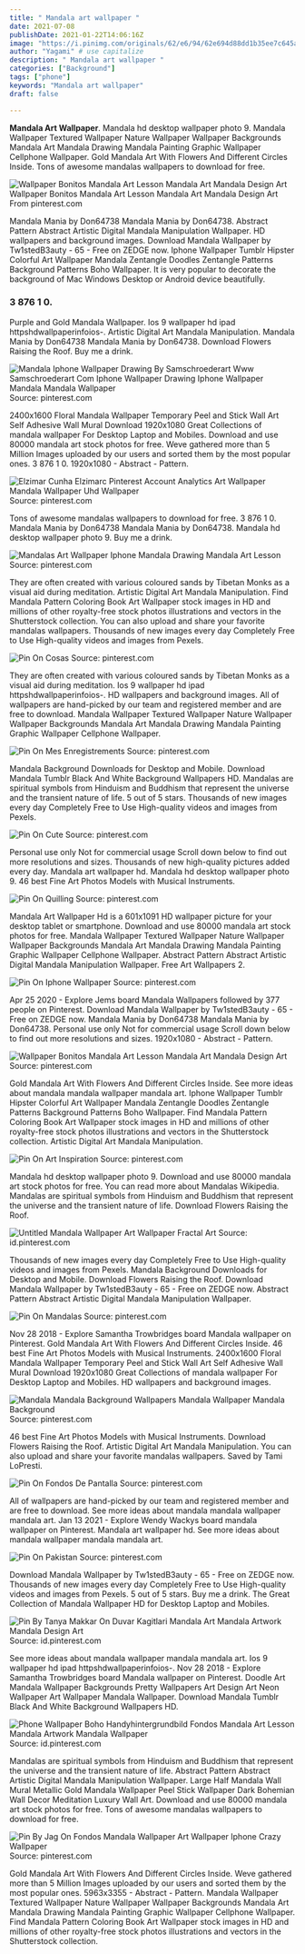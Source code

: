```yaml
---
title: " Mandala art wallpaper "
date: 2021-07-08
publishDate: 2021-01-22T14:06:16Z
image: "https://i.pinimg.com/originals/62/e6/94/62e694d88dd1b35ee7c645a9465913a2.jpg"
author: "Yagami" # use capitalize
description: " Mandala art wallpaper "
categories: ["Background"]
tags: ["phone"]
keywords: "Mandala art wallpaper"
draft: false

---
```



**Mandala Art Wallpaper**. Mandala hd desktop wallpaper photo 9. Mandala Wallpaper Textured Wallpaper Nature Wallpaper Wallpaper Backgrounds Mandala Art Mandala Drawing Mandala Painting Graphic Wallpaper Cellphone Wallpaper. Gold Mandala Art With Flowers And Different Circles Inside. Tons of awesome mandalas wallpapers to download for free.

![Wallpaper Bonitos Mandala Art Lesson Mandala Art Mandala Design Art](https://i.pinimg.com/564x/2b/14/07/2b14071a68dcea44a32e6a58d44a88f1.jpg "Wallpaper Bonitos Mandala Art Lesson Mandala Art Mandala Design Art")
Wallpaper Bonitos Mandala Art Lesson Mandala Art Mandala Design Art From pinterest.com


Mandala Mania by Don64738 Mandala Mania by Don64738. Abstract Pattern Abstract Artistic Digital Mandala Manipulation Wallpaper. HD wallpapers and background images. Download Mandala Wallpaper by Tw1stedB3auty - 65 - Free on ZEDGE now. Iphone Wallpaper Tumblr Hipster Colorful Art Wallpaper Mandala Zentangle Doodles Zentangle Patterns Background Patterns Boho Wallpaper. It is very popular to decorate the background of Mac Windows Desktop or Android device beautifully.

### 3 876 1 0.

Purple and Gold Mandala Wallpaper. Ios 9 wallpaper hd ipad httpshdwallpaperinfoios-. Artistic Digital Art Mandala Manipulation. Mandala Mania by Don64738 Mandala Mania by Don64738. Download Flowers Raising the Roof. Buy me a drink.


![Mandala Iphone Wallpaper Drawing By Samschroederart Www Samschroederart Com Iphone Wallpaper Drawing Iphone Wallpaper Mandala Mandala Wallpaper](https://i.pinimg.com/originals/92/71/ba/9271ba67539c135ec4af36aacc3543d2.png "Mandala Iphone Wallpaper Drawing By Samschroederart Www Samschroederart Com Iphone Wallpaper Drawing Iphone Wallpaper Mandala Mandala Wallpaper")
Source: pinterest.com

2400x1600 Floral Mandala Wallpaper Temporary Peel and Stick Wall Art Self Adhesive Wall Mural Download 1920x1080 Great Collections of mandala wallpaper For Desktop Laptop and Mobiles. Download and use 80000 mandala art stock photos for free. Weve gathered more than 5 Million Images uploaded by our users and sorted them by the most popular ones. 3 876 1 0. 1920x1080 - Abstract - Pattern.

![Elzimar Cunha Elzimarc Pinterest Account Analytics Art Wallpaper Mandala Wallpaper Uhd Wallpaper](https://i.pinimg.com/originals/c2/bd/bb/c2bdbb24178729abaed8e7ce8428641d.jpg "Elzimar Cunha Elzimarc Pinterest Account Analytics Art Wallpaper Mandala Wallpaper Uhd Wallpaper")
Source: pinterest.com

Tons of awesome mandalas wallpapers to download for free. 3 876 1 0. Mandala Mania by Don64738 Mandala Mania by Don64738. Mandala hd desktop wallpaper photo 9. Buy me a drink.

![Mandalas Art Wallpaper Iphone Mandala Drawing Mandala Art Lesson](https://i.pinimg.com/originals/8d/2a/24/8d2a249c74c81581e59323ca6dd48fe4.png "Mandalas Art Wallpaper Iphone Mandala Drawing Mandala Art Lesson")
Source: pinterest.com

They are often created with various coloured sands by Tibetan Monks as a visual aid during meditation. Artistic Digital Art Mandala Manipulation. Find Mandala Pattern Coloring Book Art Wallpaper stock images in HD and millions of other royalty-free stock photos illustrations and vectors in the Shutterstock collection. You can also upload and share your favorite mandalas wallpapers. Thousands of new images every day Completely Free to Use High-quality videos and images from Pexels.

![Pin On Cosas](https://i.pinimg.com/originals/8b/32/c6/8b32c66bdd3c347b43d7985272c6f0de.jpg "Pin On Cosas")
Source: pinterest.com

They are often created with various coloured sands by Tibetan Monks as a visual aid during meditation. Ios 9 wallpaper hd ipad httpshdwallpaperinfoios-. HD wallpapers and background images. All of wallpapers are hand-picked by our team and registered member and are free to download. Mandala Wallpaper Textured Wallpaper Nature Wallpaper Wallpaper Backgrounds Mandala Art Mandala Drawing Mandala Painting Graphic Wallpaper Cellphone Wallpaper.

![Pin On Mes Enregistrements](https://i.pinimg.com/736x/5b/f9/17/5bf9173eb4ac657355d0e862dcc44f9e.jpg "Pin On Mes Enregistrements")
Source: pinterest.com

Mandala Background Downloads for Desktop and Mobile. Download Mandala Tumblr Black And White Background Wallpapers HD. Mandalas are spiritual symbols from Hinduism and Buddhism that represent the universe and the transient nature of life. 5 out of 5 stars. Thousands of new images every day Completely Free to Use High-quality videos and images from Pexels.

![Pin On Cute](https://i.pinimg.com/originals/40/b1/06/40b1064adc24022d144353a3304b1359.jpg "Pin On Cute")
Source: pinterest.com

Personal use only Not for commercial usage Scroll down below to find out more resolutions and sizes. Thousands of new high-quality pictures added every day. Mandala art wallpaper hd. Mandala hd desktop wallpaper photo 9. 46 best Fine Art Photos Models with Musical Instruments.

![Pin On Quilling](https://i.pinimg.com/originals/1b/39/7a/1b397ad27fb993098d821600cf4bef46.jpg "Pin On Quilling")
Source: pinterest.com

Mandala Art Wallpaper Hd is a 601x1091 HD wallpaper picture for your desktop tablet or smartphone. Download and use 80000 mandala art stock photos for free. Mandala Wallpaper Textured Wallpaper Nature Wallpaper Wallpaper Backgrounds Mandala Art Mandala Drawing Mandala Painting Graphic Wallpaper Cellphone Wallpaper. Abstract Pattern Abstract Artistic Digital Mandala Manipulation Wallpaper. Free Art Wallpapers 2.

![Pin On Iphone Wallpaper](https://i.pinimg.com/originals/b7/5e/ba/b75ebab1160409b92fe2bc6663807a81.jpg "Pin On Iphone Wallpaper")
Source: pinterest.com

Apr 25 2020 - Explore Jems board Mandala Wallpapers followed by 377 people on Pinterest. Download Mandala Wallpaper by Tw1stedB3auty - 65 - Free on ZEDGE now. Mandala Mania by Don64738 Mandala Mania by Don64738. Personal use only Not for commercial usage Scroll down below to find out more resolutions and sizes. 1920x1080 - Abstract - Pattern.

![Wallpaper Bonitos Mandala Art Lesson Mandala Art Mandala Design Art](https://i.pinimg.com/564x/2b/14/07/2b14071a68dcea44a32e6a58d44a88f1.jpg "Wallpaper Bonitos Mandala Art Lesson Mandala Art Mandala Design Art")
Source: pinterest.com

Gold Mandala Art With Flowers And Different Circles Inside. See more ideas about mandala mandala wallpaper mandala art. Iphone Wallpaper Tumblr Hipster Colorful Art Wallpaper Mandala Zentangle Doodles Zentangle Patterns Background Patterns Boho Wallpaper. Find Mandala Pattern Coloring Book Art Wallpaper stock images in HD and millions of other royalty-free stock photos illustrations and vectors in the Shutterstock collection. Artistic Digital Art Mandala Manipulation.

![Pin On Art Inspiration](https://i.pinimg.com/736x/f4/d0/16/f4d0162c921aa3336dd14cebc7facf36.jpg "Pin On Art Inspiration")
Source: pinterest.com

Mandala hd desktop wallpaper photo 9. Download and use 80000 mandala art stock photos for free. You can read more about Mandalas Wikipedia. Mandalas are spiritual symbols from Hinduism and Buddhism that represent the universe and the transient nature of life. Download Flowers Raising the Roof.

![Untitled Mandala Wallpaper Art Wallpaper Fractal Art](https://i.pinimg.com/originals/5f/41/c5/5f41c56fd9b5a9e297b58d21f747cc80.jpg "Untitled Mandala Wallpaper Art Wallpaper Fractal Art")
Source: id.pinterest.com

Thousands of new images every day Completely Free to Use High-quality videos and images from Pexels. Mandala Background Downloads for Desktop and Mobile. Download Flowers Raising the Roof. Download Mandala Wallpaper by Tw1stedB3auty - 65 - Free on ZEDGE now. Abstract Pattern Abstract Artistic Digital Mandala Manipulation Wallpaper.

![Pin On Mandalas](https://i.pinimg.com/564x/7c/1f/ef/7c1fef5353744e18f461a454f5d535d1.jpg "Pin On Mandalas")
Source: pinterest.com

Nov 28 2018 - Explore Samantha Trowbridges board Mandala wallpaper on Pinterest. Gold Mandala Art With Flowers And Different Circles Inside. 46 best Fine Art Photos Models with Musical Instruments. 2400x1600 Floral Mandala Wallpaper Temporary Peel and Stick Wall Art Self Adhesive Wall Mural Download 1920x1080 Great Collections of mandala wallpaper For Desktop Laptop and Mobiles. HD wallpapers and background images.

![Mandala Mandala Background Wallpapers Mandala Wallpaper Mandala Background](https://i.pinimg.com/originals/c8/28/5e/c8285e23a488e8be4e80ff04d9ddb752.png "Mandala Mandala Background Wallpapers Mandala Wallpaper Mandala Background")
Source: pinterest.com

46 best Fine Art Photos Models with Musical Instruments. Download Flowers Raising the Roof. Artistic Digital Art Mandala Manipulation. You can also upload and share your favorite mandalas wallpapers. Saved by Tami LoPresti.

![Pin On Fondos De Pantalla](https://i.pinimg.com/originals/fe/cd/82/fecd822d92549a4ee1ad6f93c1e33bb7.jpg "Pin On Fondos De Pantalla")
Source: pinterest.com

All of wallpapers are hand-picked by our team and registered member and are free to download. See more ideas about mandala mandala wallpaper mandala art. Jan 13 2021 - Explore Wendy Wackys board mandala wallpaper on Pinterest. Mandala art wallpaper hd. See more ideas about mandala wallpaper mandala mandala art.

![Pin On Pakistan](https://i.pinimg.com/originals/30/0e/0e/300e0ecde3f3bcbe0d35d43f3310bc59.jpg "Pin On Pakistan")
Source: pinterest.com

Download Mandala Wallpaper by Tw1stedB3auty - 65 - Free on ZEDGE now. Thousands of new images every day Completely Free to Use High-quality videos and images from Pexels. 5 out of 5 stars. Buy me a drink. The Great Collection of Mandala Wallpaper HD for Desktop Laptop and Mobiles.

![Pin By Tanya Makkar On Duvar Kagitlari Mandala Art Mandala Artwork Mandala Design Art](https://i.pinimg.com/originals/a9/04/65/a90465c5539e23612008a54705a194ab.jpg "Pin By Tanya Makkar On Duvar Kagitlari Mandala Art Mandala Artwork Mandala Design Art")
Source: id.pinterest.com

See more ideas about mandala wallpaper mandala mandala art. Ios 9 wallpaper hd ipad httpshdwallpaperinfoios-. Nov 28 2018 - Explore Samantha Trowbridges board Mandala wallpaper on Pinterest. Doodle Art Mandala Wallpaper Backgrounds Pretty Wallpapers Art Design Art Neon Wallpaper Art Wallpaper Mandala Wallpaper. Download Mandala Tumblr Black And White Background Wallpapers HD.

![Phone Wallpaper Boho Handyhintergrundbild Fondos Mandala Art Lesson Mandala Artwork Mandala Wallpaper](https://i.pinimg.com/originals/1b/31/61/1b3161dd52a1bc1ae39795624621544d.jpg "Phone Wallpaper Boho Handyhintergrundbild Fondos Mandala Art Lesson Mandala Artwork Mandala Wallpaper")
Source: id.pinterest.com

Mandalas are spiritual symbols from Hinduism and Buddhism that represent the universe and the transient nature of life. Abstract Pattern Abstract Artistic Digital Mandala Manipulation Wallpaper. Large Half Mandala Wall Mural Metallic Gold Mandala Wallpaper Peel Stick Wallpaper Dark Bohemian Wall Decor Meditation Luxury Wall Art. Download and use 80000 mandala art stock photos for free. Tons of awesome mandalas wallpapers to download for free.

![Pin By Jag On Fondos Mandala Wallpaper Art Wallpaper Iphone Crazy Wallpaper](https://i.pinimg.com/originals/62/e6/94/62e694d88dd1b35ee7c645a9465913a2.jpg "Pin By Jag On Fondos Mandala Wallpaper Art Wallpaper Iphone Crazy Wallpaper")
Source: pinterest.com

Gold Mandala Art With Flowers And Different Circles Inside. Weve gathered more than 5 Million Images uploaded by our users and sorted them by the most popular ones. 5963x3355 - Abstract - Pattern. Mandala Wallpaper Textured Wallpaper Nature Wallpaper Wallpaper Backgrounds Mandala Art Mandala Drawing Mandala Painting Graphic Wallpaper Cellphone Wallpaper. Find Mandala Pattern Coloring Book Art Wallpaper stock images in HD and millions of other royalty-free stock photos illustrations and vectors in the Shutterstock collection.

